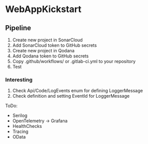 # WebAppKickstart

## Pipeline
1. Create new project in SonarCloud
2. Add SonarCloud token to GitHub secrets
3. Create new project in Qodana
4. Add Qodana token to GitHub secrets
5. Copy .github/workflows/ or .gitlab-ci.yml to your repository
6. Test

### Interesting
1. Check Api/Code/LogEvents enum for defining LoggerMessage
2. Check definition and setting EventId for LoggerMessage

ToDo:
* Serilog
* OpenTelemetry -> Grafana
* HealthChecks
* Tracing
* OData
